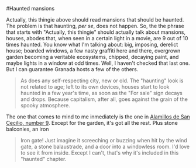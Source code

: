 #Haunted mansions

Actually, this thingie above should read mansions that should be haunted. The problem is that haunting, *per se*, does not happen. So, the the phrase that starts with "Actually, this thingie" should actually talk about mansions, houses, abodes that, when seen in a certain light in a movie, are 9 out of 10 times haunted.
You know what I'm talking about: big, imposing, derelict house; boarded windows, a few nasty graffiti here and there, overgrown garden becoming a veritable ecosystems, chipped, decaying paint, and maybe lights in a window at odd times. Well, I haven't checked that last one. But I can guarantee Granada hosts a few of the others.
>As does any self-respecting city, new or old. The "haunting" look is not related to age; left to its own devices, houses start to look haunted in a few year's time, as soon as the "For sale" sign decays and drops. Because capitalism, after all, goes against the grain of the spooky atmosphere. 

The one that comes to mind to me inmediately is the one in [Alamillos de San Cecilio, number 9](https://www.google.es/maps/@37.174618,-3.593425,3a,75y,34.29h,90.04t/data=!3m4!1e1!3m2!1sUdLGb1Md4HS3MrGCiYNDlg!2e0?hl=es). Except for the garden, it's got all the rest. Plus stone balconies, an iron
> Iron gate! Just imagine it screeching or buzzing when hit by the wind
gate, a stone balaustrade, and a door into a windowless room. I'd love to see it from inside. Except I can't, that's why it's included in this "haunted" chapter. 

